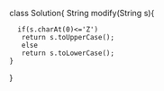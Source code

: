 class Solution{
     String modify(String s){
    	
      if(s.charAt(0)<='Z')
       return s.toUpperCase();
       else
       return s.toLowerCase();
    }
}